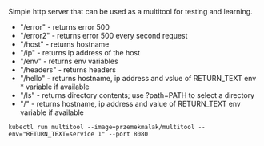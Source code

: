 Simple http server that can be used as a multitool for testing and learning.

* "/error"    - returns error 500
* "/error2"   - returns error 500 every second request
* "/host"     - returns hostname
* "/ip"       - returns ip address of the host
* "/env"      - returns env variables
* "/headers"  - returns headers
* "/hello"    - returns hostname, ip address and vslue of RETURN_TEXT env * variable if available
* "/ls"       - returns directory contents; use ?path=PATH to select a directory
* "/"         - returns hostname, ip address and value of RETURN_TEXT env variable if available

```
kubectl run multitool --image=przemekmalak/multitool --env="RETURN_TEXT=service 1" --port 8080

```